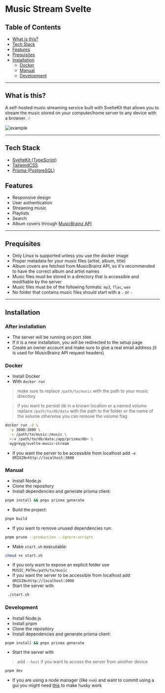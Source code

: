 # Music Stream Svelte

## Table of Contents

- [What is this?](#what-is-this)
- [Tech Stack](#tech-stack)
- [Features](#features)
- [Prequisites](#prequisites)
- [Installation](#installation)
  - [Docker](#docker)
  - [Manual](#manual)
  - [Development](#development)

---

## What is this?

A self-hosted music streaming service built with SvelteKit that allows you to stream the music stored on your computer/home server to any device with a browser. 🎶

![example](https://github.com/user-attachments/assets/91adb1cd-29fb-44d6-bf2f-0a3562c6d7a1)

---

## Tech Stack

- [SvelteKit (TypeScript)](https://kit.svelte.dev/)
- [TailwindCSS](https://tailwindcss.com/)
- [Prisma (PostgreSQL)](https://www.prisma.io/)

## Features

- Responsive design
- User authentication
- Streaming music
- Playlists
- Search
- Album covers through [MusicBrainz API](https://musicbrainz.org/doc/MusicBrainz_API)

---

## Prequisites

- Only Linux is supported unless you use the docker image
- Proper metadata for your music files (artist, album, title)
- Album covers are fetched from MusicBrainz API, so it's recommended to have the correct album and artist names
- Music files must be stored in a directory that is accessible and modifiable by the server
- Music files must be of the following formats: `mp3`, `flac`, `wav`
- No folder that contains music files should start with a `.` or `-`

---

## Installation

### After installation

- The server will be running on port `3000`
- If it is a new installation, you will be redirected to the setup page
- Create an owner account and make sure to give a real email address (it is used for MusicBrainz API request headers)

### Docker

- Install Docker
- With `docker run`

> make sure to replace `/path/to/music` with the path to your music directory

> if you want to persist db in a known location or a named volume replace `/path/to/db/data` with the path to the folder or the name of the volume otherwise you can remove the volume flag

```bash
docker run -d \
  -p 3000:3000 \
  -v /path/to/music:/music \
  <-v /path/to/db/data:/app/prisma/db> \
  aygreyg/svelte-music-stream
```

- if you want the server to be accessible from localhost add `-e ORIGIN=http://localhost:3000`

### Manual

- Install Node.js
- Clone the repository
- Install dependencies and generate prisma client:

```bash
pnpm install && pnpx prisma generate
```

- Build the project:

```bash
pnpm build
```

- If you want to remove unused dependencies run:

```bash
pnpm prune --production --ignore-scripts
```

- Make `start.sh` executable:

```bash
chmod +x start.sh
```

- If you only want to expose an explicit folder use `MUSIC_PATH=/path/to/music`
- If you want the server to be accessible from localhost add `ORIGIN=http://localhost:3000`
- Start the server with

```bash
 ./start.sh
```

### Development

- Install Node.js
- Install pnpm
- Clone the repository
- Install dependencies and generate prisma client:

```bash
pnpm install && pnpx prisma generate
```

- Start the server with

> add `--host` if you want to access the server from another device

```bash
pnpm dev
```

- If you are using a node manager (like `nvm`) and want to commit using a gui you might need [this](https://typicode.github.io/husky/how-to.html#node-version-managers-and-guis) to make husky work
